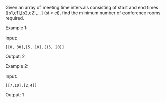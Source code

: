 Given an array of meeting time intervals consisting of start and end times [[s1,e1],[s2,e2],...] (si < ei), find the minimum number of conference rooms required.


Example 1:

Input: 
```
[[0, 30],[5, 10],[15, 20]]
```

Output: 2


Example 2:

Input: 
```
[[7,10],[2,4]]
```
Output: 1

